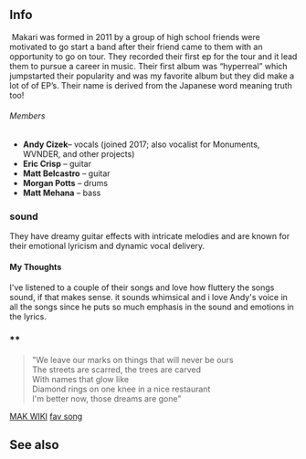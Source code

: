 ## Info
 Makari was formed in 2011 by a group of high school friends were motivated to go start a band after their friend came to them with an opportunity to go on tour. They recorded their first ep for the tour and it lead them to pursue a career in music. Their first album was “hyperreal” which jumpstarted their popularity and was my favorite album but they did make a lot of of EP’s. Their name is derived from the Japanese word meaning truth too!
###### Members
- **Andy Cizek**– vocals (joined 2017; also vocalist for Monuments, WVNDER, and other projects)
- **Eric Crisp** – guitar
- **Matt Belcastro** – guitar
- **Morgan Potts** – drums
- **Matt Mehana** – bass
### sound
They have dreamy guitar effects with intricate melodies and are known for their emotional lyricism and dynamic vocal delivery.
#### My Thoughts
I've listened to a couple of their songs and love how fluttery the songs sound, if that makes sense. it sounds whimsical and i love Andy's voice in all the songs since he puts so much emphasis in the sound and emotions in the lyrics.
### **

> "We leave our marks on things that will never be ours  
 The streets are scarred, the trees are carved  
 With names that glow like  
 Diamond rings on one knee in a nice restaurant  
 I'm better now, those dreams are gone"

[MAK WIKI](https://en.wikipedia.org/wiki/Makari_(band))
[fav song](https://genius.com/Makari-better-lyrics)
## See also